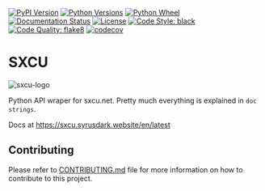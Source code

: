 [![PyPI Version](https://img.shields.io/pypi/v/sxcu)](https://pypi.org/project/sxcu/)
[![Python Versions](https://img.shields.io/pypi/pyversions/sxcu)](https://pypi.org/project/sxcu/)
[![Python Wheel](https://img.shields.io/pypi/wheel/sxcu)](https://pypi.org/project/sxcu/)
[![Documentation Status](https://readthedocs.org/projects/sxcu/badge/?version=latest)](https://sxcu.syrusdark.website/en/latest/?badge=latest)
[![License](https://img.shields.io/badge/License-Apache2.0-green.svg)](https://opensource.org/licenses/Apache-2.0)
[![Code Style: black](https://img.shields.io/badge/code%20style-black-000000.svg)](https://github.com/psf/black)
[![Code Quality: flake8](https://img.shields.io/badge/code%20quality-flake8-000000.svg)](https://gitlab.com/pycqa/flake8)
[![codecov](https://codecov.io/gh/naveen521kk/sxcu/branch/master/graph/badge.svg)](https://codecov.io/gh/naveen521kk/sxcu)


# SXCU
![sxcu-logo](./logo/readme-logo.png)

Python API wraper for sxcu.net. Pretty much everything is explained in `doc strings`.

Docs at https://sxcu.syrusdark.website/en/latest

## Contributing
Please refer to [CONTRIBUTING.md](CONTRIBUTING.md) file for more information on how to
contribute to this project.
